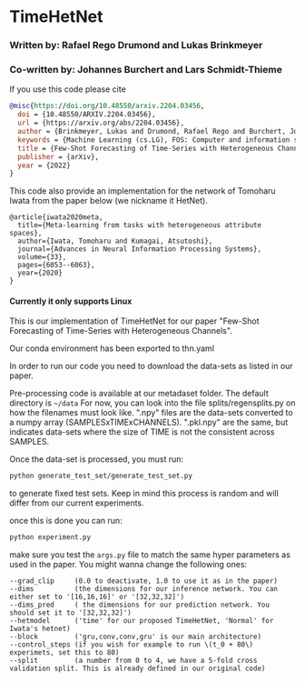 
# TimeHetNet
### Written by: Rafael Rego Drumond and Lukas Brinkmeyer
### Co-written by: Johannes Burchert and Lars Schmidt-Thieme

If you use this code please cite
```bibtex
@misc{https://doi.org/10.48550/arxiv.2204.03456,
  doi = {10.48550/ARXIV.2204.03456},
  url = {https://arxiv.org/abs/2204.03456},
  author = {Brinkmeyer, Lukas and Drumond, Rafael Rego and Burchert, Johannes and Schmidt-Thieme, Lars},
  keywords = {Machine Learning (cs.LG), FOS: Computer and information sciences, FOS: Computer and information sciences, 68},
  title = {Few-Shot Forecasting of Time-Series with Heterogeneous Channels},
  publisher = {arXiv},
  year = {2022}
}
```

This code also provide an implementation for the network of Tomoharu Iwata from the paper below (we nickname it HetNet).
```
@article{iwata2020meta,
  title={Meta-learning from tasks with heterogeneous attribute spaces},
  author={Iwata, Tomoharu and Kumagai, Atsutoshi},
  journal={Advances in Neural Information Processing Systems},
  volume={33},
  pages={6053--6063},
  year={2020}
}
```

####  Currently it only supports Linux

This is our implementation of TimeHetNet for our paper "Few-Shot Forecasting of Time-Series with Heterogeneous Channels".

Our conda environment has been exported to thn.yaml

In order to run our code you need to download the data-sets as listed in our paper.

Pre-processing code is available at our metadaset folder. The default directory is ``~/data``
For now, you can look into the file splits/regensplits.py on how the filenames must look like. ".npy" files are the data-sets converted to a numpy array (SAMPLESxTIMExCHANNELS). ".pkl.npy" are the same, but indicates data-sets where the size  of TIME is not the consistent across SAMPLES.

Once the data-set is processed, you must run:
```bash
python generate_test_set/generate_test_set.py
```
to generate fixed test sets. Keep in mind this process is random and will differ from our current experiments.

once this is done you can run:

```bash
python experiment.py
```
make sure you test the ``args.py`` file to match the same hyper parameters as used in the paper. You might wanna change the following ones:

```
--grad_clip     (0.0 to deactivate, 1.0 to use it as in the paper)
--dims          (the dimensions for our inference network. You can either set to '[16,16,16]' or '[32,32,32]')
--dims_pred     ( the dimensions for our prediction network. You should set it to '[32,32,32]')
--hetmodel      ('time' for our proposed TimeHetNet, 'Normal' for Iwata's hetnet)
--block         ('gru,conv,conv,gru' is our main architecture)
--control_steps (if you wish for example to run \(t_0 + 80\) experimets, set this to 80)
--split         (a number from 0 to 4, we have a 5-fold cross validation split. This is already defined in our original code)
```


